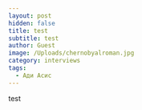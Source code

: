 ```yaml
---
layout: post
hidden: false
title: test
subtitle: test
author: Guest
image: /Uploads/chernobyalroman.jpg
category: interviews
tags:
  - Ади Асис
---
```

test
